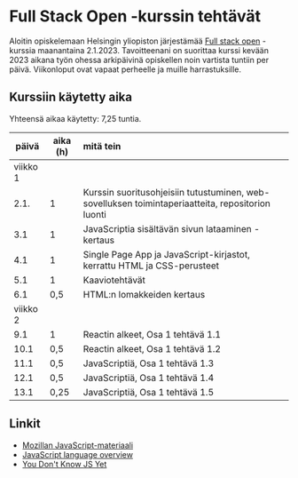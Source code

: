 # Full Stack Open -kurssin tehtävät

Aloitin opiskelemaan Helsingin yliopiston järjestämää [Full stack open](https://fullstackopen.com/) -kurssia maanantaina 2.1.2023. Tavoitteenani on suorittaa kurssi kevään 2023 aikana työn ohessa arkipäivinä opiskellen noin vartista tuntiin per päivä. Viikonloput ovat vapaat perheelle ja muille harrastuksille.

## Kurssiin käytetty aika

Yhteensä aikaa käytetty: 7,25 tuntia.

| päivä | aika (h) | mitä tein |
| ------| -------- | :----------------------------------------------------------- |
| viikko 1 |  |  |
| 2.1.  | 1        | Kurssin suoritusohjeisiin tutustuminen, web-sovelluksen toimintaperiaatteita, repositorion luonti |
| 3.1   | 1        | JavaScriptia sisältävän sivun lataaminen - kertaus |
| 4.1   | 1        | Single Page App ja JavaScript-kirjastot, kerrattu HTML ja CSS-perusteet |
| 5.1   | 1        | Kaaviotehtävät |
| 6.1   | 0,5      | HTML:n lomakkeiden kertaus |
| viikko 2 |  |  |
| 9.1   | 1        | Reactin alkeet, Osa 1 tehtävä 1.1 |
| 10.1  | 0,5      | Reactin alkeet, Osa 1 tehtävä 1.2 |
| 11.1  | 0,5      | JavaScriptiä, Osa 1 tehtävä 1.3 |
| 12.1  | 0,5      | JavaScriptiä, Osa 1 tehtävä 1.4 |
| 13.1  | 0,25     | JavaScriptiä, Osa 1 tehtävä 1.5 |

## Linkit
- [Mozillan JavaScript-materiaali](https://developer.mozilla.org/en-US/docs/Web/JavaScript)
- [JavaScript language overview](https://developer.mozilla.org/en-US/docs/Web/JavaScript/Language_Overview)
- [You Don't Know JS Yet](https://github.com/getify/You-Dont-Know-JS)